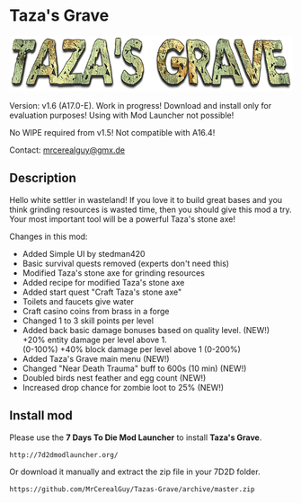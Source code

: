 # Taza's Grave

<img src="tazas-grave-logo.png" height="99px" alt="Taza's Grave logo">

Version: v1.6 (A17.0-E). Work in progress! Download and install only for evaluation purposes! Using with Mod Launcher not possible!

No WIPE required from v1.5! Not compatible with A16.4!

Contact: mrcerealguy@gmx.de

## Description

Hello white settler in wasteland! If you love it to build great bases and you think grinding resources is wasted time, then you should give this mod a try. Your most important tool will be a powerful Taza's stone axe!

Changes in this mod:

- Added Simple UI by stedman420
- Basic survival quests removed (experts don't need this)
- Modified Taza's stone axe for grinding resources
- Added recipe for modified Taza's stone axe
- Added start quest "Craft Taza's stone axe"
- Toilets and faucets give water
- Craft casino coins from brass in a forge
- Changed 1 to 3 skill points per level
- Added back basic damage bonuses based on quality level. (NEW!)  
  +20% entity damage per level above 1.  
  (0-100%) +40% block damage per level above 1 (0-200%)
- Added Taza's Grave main menu (NEW!)
- Changed "Near Death Trauma" buff to 600s (10 min) (NEW!)
- Doubled birds nest feather and egg count (NEW!)
- Increased drop chance for zombie loot to 25% (NEW!)

## Install mod

Please use the **7 Days To Die Mod Launcher** to install **Taza's Grave**.

```
http://7d2dmodlauncher.org/
```

Or download it manually and extract the zip file in your 7D2D folder.

```
https://github.com/MrCerealGuy/Tazas-Grave/archive/master.zip
```

